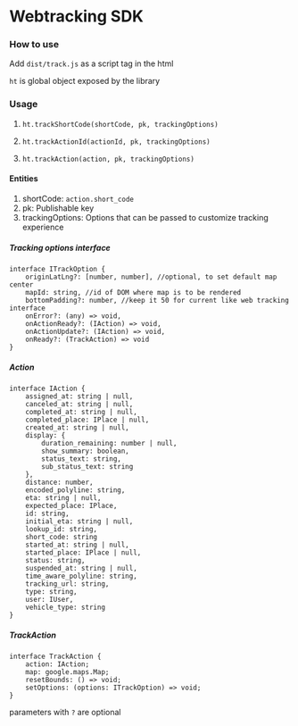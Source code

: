 # Webtracking SDK

### How to use
Add `dist/track.js` as a script tag in the html

`ht` is global object exposed by the library

### Usage

1. `ht.trackShortCode(shortCode, pk, trackingOptions)`

2. `ht.trackActionId(actionId, pk, trackingOptions)`

3. `ht.trackAction(action, pk, trackingOptions)`

#### Entities

1. shortCode: `action.short_code`
2. pk: Publishable key
3. trackingOptions: Options that can be passed to customize tracking experience

##### Tracking options interface

```
interface ITrackOption {
    originLatLng?: [number, number], //optional, to set default map center
    mapId: string, //id of DOM where map is to be rendered
    bottomPadding?: number, //keep it 50 for current like web tracking interface
    onError?: (any) => void,
    onActionReady?: (IAction) => void,
    onActionUpdate?: (IAction) => void,
    onReady?: (TrackAction) => void
}
```

##### Action

```
interface IAction {
    assigned_at: string | null,
    canceled_at: string | null,
    completed_at: string | null,
    completed_place: IPlace | null,
    created_at: string | null,
    display: {
        duration_remaining: number | null,
        show_summary: boolean,
        status_text: string,
        sub_status_text: string
    },
    distance: number,
    encoded_polyline: string,
    eta: string | null,
    expected_place: IPlace,
    id: string,
    initial_eta: string | null,
    lookup_id: string,
    short_code: string
    started_at: string | null,
    started_place: IPlace | null,
    status: string,
    suspended_at: string | null,
    time_aware_polyline: string,
    tracking_url: string,
    type: string,
    user: IUser,
    vehicle_type: string
}
```

##### TrackAction

```
interface TrackAction {
    action: IAction;
    map: google.maps.Map;
    resetBounds: () => void;
    setOptions: (options: ITrackOption) => void;
}
```

parameters with `?` are optional

